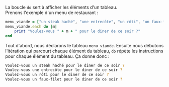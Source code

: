 La boucle `do` sert à afficher les éléments d'un tableau.  
Prenons l'exemple d'un menu de restaurant :
```ruby
menu_viande = ["un steak haché", "une entrecôte", "un rôti", "un faux-filet"]
menu_viande.each do |m|
    print "Voulez-vous " + m + " pour le diner de ce soir ?"
end
```
Tout d'abord, nous déclarons le tableau `menu_viande`. Ensuite nous débutons l'itération qui parcourt chaque élément du tableau, `do` répète les instructions pour chaque élément du tableau. Ça donne donc :
```bash
Voulez-vous un steak haché pour le diner de ce soir ?
Voulez-vous une entrecôte pour le diner de ce soir ?
Voulez-vous un rôti pour le diner de ce soir ?
Voulez-vous un faux-filet pour le diner de ce soir ?
```